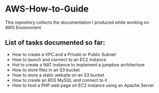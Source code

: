 # AWS-How-to-Guide
This repository collects the documentation I produced while working on AWS Environment

## List of tasks documented so far:

  - How to create a VPC and a Private or Public Subnet
  - How to launch and connect to an EC2 instance
  - Hot to create a NAT instance to implement a jumpbox architecture
  - How to store files in an S3 bucket
  - How to store a static website on an S3 bucket
  - How to create an RDS MySQL and connect to it
  - How to host a PHP web page on EC2 instance using an Apache Server
